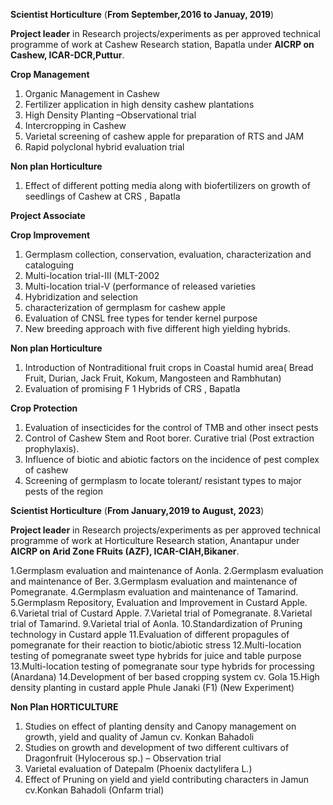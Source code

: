 **Scientist Horticulture** (**From September,2016 to Januay, 2019**)

**Project leader** in Research projects/experiments as per approved technical programme of work
at Cashew Research station, Bapatla under **AICRP on Cashew, ICAR-DCR,Puttur**.

**Crop Management**
1. Organic Management in Cashew
2. Fertilizer application in high density cashew plantations
3. High Density Planting –Observational trial
4. Intercropping in Cashew
5. Varietal screening of cashew apple for preparation of RTS and JAM
6. Rapid polyclonal hybrid evaluation trial

 **Non plan Horticulture**
1. Effect of different potting media along with biofertilizers on growth of seedlings of
Cashew at CRS , Bapatla
   
**Project Associate**

**Crop Improvement**
1. Germplasm collection, conservation, evaluation, characterization and cataloguing
2. Multi-location trial-III (MLT-2002
3. Multi-location trial-V (performance of released varieties
4. Hybridization and selection
5. characterization of germplasm for cashew apple
7. Evaluation of CNSL free types for tender kernel purpose
6. New breeding approach with five different high yielding hybrids.
   
**Non plan Horticulture**
1. Introduction of Nontraditional fruit crops in Coastal humid area( Bread Fruit, Durian,
Jack Fruit, Kokum, Mangosteen and Rambhutan)
2. Evaluation of promising F 1 Hybrids of CRS , Bapatla
   
**Crop Protection**
1. Evaluation of insecticides for the control of TMB and other insect pests
2. Control of Cashew Stem and Root borer. Curative trial (Post extraction prophylaxis).
3. Influence of biotic and abiotic factors on the incidence of pest complex of cashew
4. Screening of germplasm to locate tolerant/ resistant types to major pests of the region

**Scientist Horticulture** (**From January,2019 to August, 2023**)

**Project leader** in Research projects/experiments as per approved technical programme of work
at Horticulture Research station, Anantapur under **AICRP on Arid Zone FRuits (AZF), ICAR-CIAH,Bikaner**.

1.Germplasm evaluation and maintenance of Aonla.
2.Germplasm evaluation and maintenance of Ber.
3.Germplasm evaluation and maintenance of Pomegranate.
4.Germplasm evaluation and maintenance of Tamarind.
5.Germplasm Repository, Evaluation and Improvement in Custard Apple.
6.Varietal trial of Custard Apple.
7.Varietal trial of Pomegranate. 
8.Varietal trial of Tamarind. 
9.Varietal trial of Aonla. 
10.Standardization of Pruning technology in Custard apple
11.Evaluation of different propagules of pomegranate for their reaction to biotic/abiotic stress
12.Multi-location testing of pomegranate sweet type hybrids for juice and table purpose
13.Multi-location testing of pomegranate sour type hybrids for processing (Anardana)
14.Development of ber based cropping system cv. Gola
15.High density planting in custard apple Phule Janaki (F1) (New Experiment)

**Non Plan HORTICULTURE** 
1. Studies on effect of planting density and Canopy management on growth, yield and quality of Jamun cv. Konkan Bahadoli
2. Studies on growth and development of two different cultivars of Dragonfruit (Hylocerous sp.) – Observation trial
3. Varietal evaluation of Datepalm (Phoenix dactylifera L.)
4. Effect of Pruning on yield and yield contributing characters in Jamun cv.Konkan Bahadoli (Onfarm trial)

